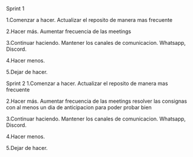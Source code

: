 Sprint 1

1.Comenzar a hacer.
Actualizar el reposito de manera mas frecuente

2.Hacer más.
Aumentar frecuencia de las meetings

3.Continuar haciendo.
Mantener los canales de comunicacion. Whatsapp, Discord. 

4.Hacer menos.


5.Dejar de hacer.


Sprint 2
1.Comenzar a hacer.
Actualizar el reposito de manera mas frecuente

2.Hacer más.
Aumentar frecuencia de las meetings
resolver las consignas con al menos un dia de anticipacion para poder probar bien

3.Continuar haciendo.
Mantener los canales de comunicacion. Whatsapp, Discord. 

4.Hacer menos.


5.Dejar de hacer.